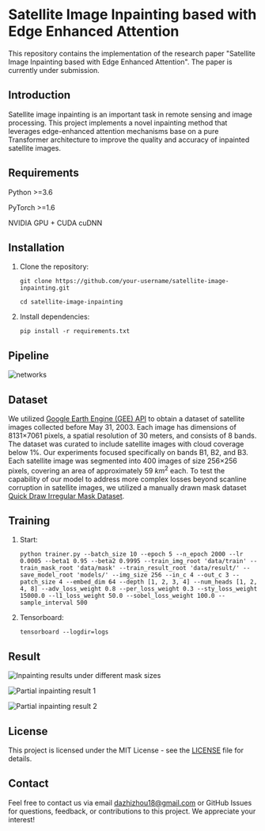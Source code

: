 # Satellite Image Inpainting based with Edge Enhanced Attention
This repository contains the implementation of the research paper "Satellite Image Inpainting based with Edge Enhanced Attention". The paper is currently under submission.

## Introduction
Satellite image inpainting is an important task in remote sensing and image processing. This project implements a novel inpainting method that leverages edge-enhanced attention mechanisms base on a pure Transformer architecture to improve the quality and accuracy of inpainted satellite images.

## Requirements
Python >=3.6

PyTorch >=1.6

NVIDIA GPU + CUDA cuDNN

## Installation
1. Clone the repository:
   
   ```git clone https://github.com/your-username/satellite-image-inpainting.git```

   ```cd satellite-image-inpainting```
  
2. Install dependencies:
   
   ```pip install -r requirements.txt```

## Pipeline
![networks](example/Fig2_1Column_Networks_structure.jpg)
  
## Dataset

We utilized [Google Earth Engine (GEE) API](https://doi.org/10.1016/j.rse.2017.06.031) to obtain a dataset of satellite images collected before May 31, 2003. Each image has dimensions of 8131×7061 pixels, a spatial resolution of 30 meters, and consists of 8 bands. The dataset was curated to include satellite images with cloud coverage below 1%. Our experiments focused specifically on bands B1, B2, and B3. Each satellite image was segmented into 400 images of size 256×256 pixels, covering an area of approximately 59 $km^2$ each. To test the capability of our model to address more complex losses beyond scanline corruption in satellite images, we utilized a manually drawn mask dataset [Quick Draw Irregular Mask Dataset](https://github.com/karfly/qd-imd).

## Training

1. Start:

   ```python trainer.py --batch_size 10 --epoch 5 --n_epoch 2000 --lr 0.0005 --beta1 0.95 --beta2 0.9995 --train_img_root 'data/train' --train_mask_root 'data/mask' --train_result_root 'data/result/' --save_model_root 'models/' --img_size 256 --in_c 4 --out_c 3 --patch_size 4 --embed_dim 64 --depth [1, 2, 3, 4] --num_heads [1, 2, 4, 8] --adv_loss_weight 0.8 --per_loss_weight 0.3 --sty_loss_weight 15000.0 --l1_loss_weight 50.0 --sobel_loss_weight 100.0 --sample_interval 500```

2. Tensorboard:
   
   ```tensorboard --logdir=logs```

## Result
![Inpainting results under different mask sizes](example/Fig5_1Column_Qualitative_comparison1.jpg)

![Partial inpainting result 1](example/FigA2_1Column_Inpainting_image_local.jpg)

![Partial inpainting result 2](example/FigA3_1Column_Inpainting_image_local.jpg)

## License
This project is licensed under the MIT License - see the [LICENSE](LICENSE) file for details.

## Contact
Feel free to contact us via email [dazhizhou18@gmail.com](dazhizhou18@gmail.com) or GitHub Issues for questions, feedback, or contributions to this project. We appreciate your interest!



